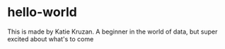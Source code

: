 # hello-world
This is made by Katie Kruzan. A beginner in the world of data, but super excited about what's to come
